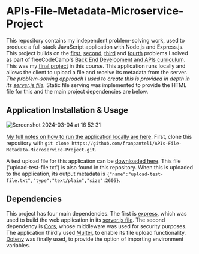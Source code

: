 # APIs-File-Metadata-Microservice-Project
This repository contains my independent problem-solving work, used to produce a full-stack JavaScript application with Node.js and Express.js. This project builds on the [first](https://github.com/franpanteli/APIs-Timestamp-Microservice-Project), [second](https://github.com/franpanteli/APIs-Request-Header-Parser-Microservice-Project), [third](https://github.com/franpanteli/APIs-URL-Shortener-Microservice-Project) and [fourth](https://github.com/franpanteli/APIs-Exercise-Tracker-Fullstack-Project) problems I solved as part of freeCodeCamp's [Back End Development and APIs curriculum](https://www.freecodecamp.org/learn/back-end-development-and-apis/#mongodb-and-mongoose). This was my [final project](https://github.com/franpanteli/APIs-File-Metadata-Microservice-Project/blob/main/project-task-notes.txt) in this course. This application runs locally and allows the client to upload a file and receive its metadata from the server.  *The problem-solving approach I used to create this is provided in depth in its [server.js file](https://github.com/franpanteli/APIs-File-Metadata-Microservice-Project/blob/main/server.js).*  Static file serving was implemented to provide the HTML file for this and the main project dependencies are below.

## Application Installation & Usage
![Screenshot 2024-03-04 at 16 52 31](https://github.com/franpanteli/APIs-File-Metadata-Microservice-Project/assets/131474705/0ba7491a-10f7-4ef2-807c-329de9ffa450)

[My full notes on how to run the application locally are here](https://github.com/franpanteli/APIs-File-Metadata-Microservice-Project/blob/main/launching-the-app-locally.txt). First, clone this repository with `git clone https://github.com/franpanteli/APIs-File-Metadata-Microservice-Project.git`. 

A test upload file for this application can be [downloaded here](https://github.com/franpanteli/APIs-File-Metadata-Microservice-Project/blob/main/upload-test-file.txt). This file ('upload-test-file.txt') is also found in this repository. When this is uploaded to the application, its output metadata is `{"name":"upload-test-file.txt","type":"text/plain","size":2606}`. 

## Dependencies

This project has four main dependencies. The first is [express](https://www.npmjs.com/package/express), which was used to build the web application in its [server.js file](https://github.com/franpanteli/APIs-File-Metadata-Microservice-Project/blob/main/server.js). The second dependency is [Cors](https://www.npmjs.com/package/cors), whose middleware was used for security purposes. The application thirdly used [Multer](https://www.npmjs.com/package/multer), to enable its file upload functionality. [Dotenv](https://www.npmjs.com/package/dotenv) was finally used, to provide the option of importing environment variables. 
